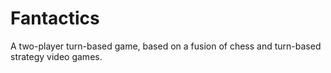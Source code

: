 # Fantactics
A two-player turn-based game, based on a fusion of chess and turn-based strategy video games.

